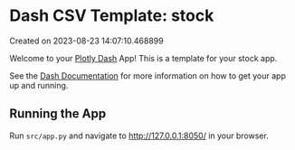 # Dash CSV Template: stock

Created on 2023-08-23 14:07:10.468899

Welcome to your [Plotly Dash](https://plotly.com/dash/) App! This is a template for your stock app.

See the [Dash Documentation](https://dash.plotly.com/introduction) for more information on how to get your app up and running.

## Running the App

Run `src/app.py` and navigate to http://127.0.0.1:8050/ in your browser.